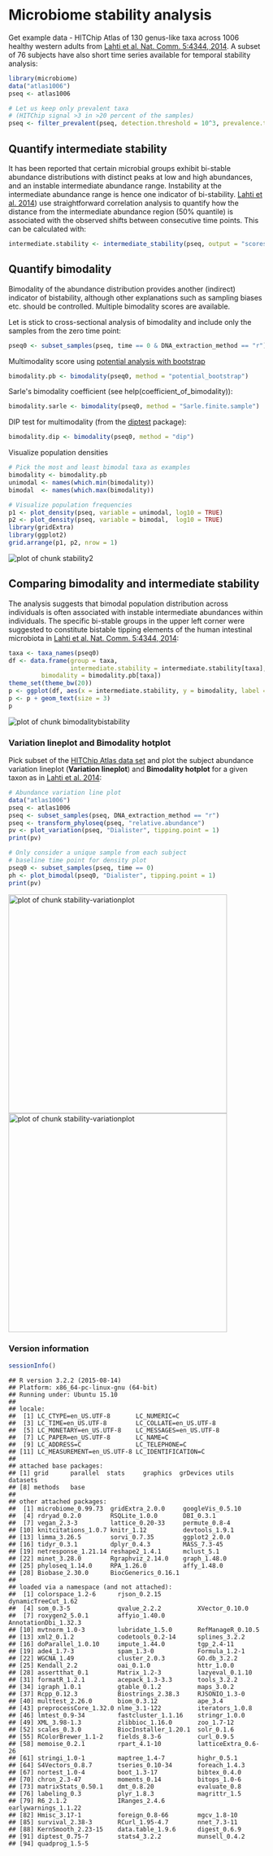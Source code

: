 # Microbiome stability analysis

Get example data - HITChip Atlas of 130 genus-like taxa across 1006 healthy western adults from [Lahti et al. Nat. Comm. 5:4344, 2014](http://www.nature.com/ncomms/2014/140708/ncomms5344/full/ncomms5344.html). A subset of 76 subjects have also short time series available for temporal stability analysis:


```r
library(microbiome)
data("atlas1006")
pseq <- atlas1006

# Let us keep only prevalent taxa
# (HITChip signal >3 in >20 percent of the samples)
pseq <- filter_prevalent(pseq, detection.threshold = 10^3, prevalence.threshold = 0.2)
```



## Quantify intermediate stability 

It has been reported that certain microbial groups exhibit bi-stable
abundance distributions with distinct peaks at low and high
abundances, and an instable intermediate abundance range. Instability
at the intermediate abundance range is hence one indicator of
bi-stability. [Lahti et
al. 2014](http://www.nature.com/ncomms/2014/140708/ncomms5344/full/ncomms5344.html))
use straightforward correlation analysis to quantify how the distance
from the intermediate abundance region (50% quantile) is associated
with the observed shifts between consecutive time points. This can be
calculated with:


```r
intermediate.stability <- intermediate_stability(pseq, output = "scores")
```


## Quantify bimodality 

Bimodality of the abundance distribution provides another (indirect)
indicator of bistability, although other explanations such as sampling
biases etc. should be controlled. Multiple bimodality scores are
available.

Let is stick to cross-sectional analysis of bimodality and include
only the samples from the zero time point:


```r
pseq0 <- subset_samples(pseq, time == 0 & DNA_extraction_method == "r")
```


Multimodality score using [potential analysis with
bootstrap](http://www.nature.com/ncomms/2014/140708/ncomms5344/full/ncomms5344.html)



```r
bimodality.pb <- bimodality(pseq0, method = "potential_bootstrap")
```

Sarle's bimodality coefficient (see help(coefficient_of_bimodality)):


```r
bimodality.sarle <- bimodality(pseq0, method = "Sarle.finite.sample")
```


DIP test for multimodality (from the [diptest](https://cran.r-project.org/web/packages/diptest/index.html) package):


```r
bimodality.dip <- bimodality(pseq0, method = "dip")
```


Visualize population densities 


```r
# Pick the most and least bimodal taxa as examples
bimodality <- bimodality.pb
unimodal <- names(which.min(bimodality))
bimodal  <- names(which.max(bimodality))

# Visualize population frequencies
p1 <- plot_density(pseq, variable = unimodal, log10 = TRUE) 
p2 <- plot_density(pseq, variable = bimodal,  log10 = TRUE) 
library(gridExtra)
library(ggplot2)
grid.arrange(p1, p2, nrow = 1)
```

![plot of chunk stability2](figure/stability2-1.png)


## Comparing bimodality and intermediate stability

The analysis suggests that bimodal population distribution across individuals is often associated with instable intermediate abundances within individuals. The specific bi-stable groups in the upper left corner were suggested to constitute bistable tipping elements of the human intestinal microbiota in [Lahti et al. Nat. Comm. 5:4344, 2014](http://www.nature.com/ncomms/2014/140708/ncomms5344/full/ncomms5344.html):


```r
taxa <- taxa_names(pseq0)
df <- data.frame(group = taxa,
                 intermediate.stability = intermediate.stability[taxa],
		 bimodality = bimodality.pb[taxa])
theme_set(theme_bw(20))
p <- ggplot(df, aes(x = intermediate.stability, y = bimodality, label = group))
p <- p + geom_text(size = 3)
p
```

![plot of chunk bimodalitybistability](figure/bimodalitybistability-1.png)


### Variation lineplot and Bimodality hotplot

Pick subset of the [HITChip Atlas data set](http://doi.org/10.5061/dryad.pk75d) and plot the subject abundance variation lineplot (**Variation lineplot**) and **Bimodality hotplot** for a given taxon as in [Lahti et al. 2014](http://www.nature.com/ncomms/2014/140708/ncomms5344/full/ncomms5344.html):


```r
# Abundance variation line plot
data("atlas1006")
pseq <- atlas1006
pseq <- subset_samples(pseq, DNA_extraction_method == "r")
pseq <- transform_phyloseq(pseq, "relative.abundance")
pv <- plot_variation(pseq, "Dialister", tipping.point = 1)
print(pv)

# Only consider a unique sample from each subject
# baseline time point for density plot
pseq0 <- subset_samples(pseq, time == 0)
ph <- plot_bimodal(pseq0, "Dialister", tipping.point = 1)
print(pv)
```

<img src="figure/stability-variationplot-1.png" title="plot of chunk stability-variationplot" alt="plot of chunk stability-variationplot" width="430px" /><img src="figure/stability-variationplot-2.png" title="plot of chunk stability-variationplot" alt="plot of chunk stability-variationplot" width="430px" />




### Version information


```r
sessionInfo()
```

```
## R version 3.2.2 (2015-08-14)
## Platform: x86_64-pc-linux-gnu (64-bit)
## Running under: Ubuntu 15.10
## 
## locale:
##  [1] LC_CTYPE=en_US.UTF-8       LC_NUMERIC=C              
##  [3] LC_TIME=en_US.UTF-8        LC_COLLATE=en_US.UTF-8    
##  [5] LC_MONETARY=en_US.UTF-8    LC_MESSAGES=en_US.UTF-8   
##  [7] LC_PAPER=en_US.UTF-8       LC_NAME=C                 
##  [9] LC_ADDRESS=C               LC_TELEPHONE=C            
## [11] LC_MEASUREMENT=en_US.UTF-8 LC_IDENTIFICATION=C       
## 
## attached base packages:
## [1] grid      parallel  stats     graphics  grDevices utils     datasets 
## [8] methods   base     
## 
## other attached packages:
##  [1] microbiome_0.99.73  gridExtra_2.0.0     googleVis_0.5.10   
##  [4] rdryad_0.2.0        RSQLite_1.0.0       DBI_0.3.1          
##  [7] vegan_2.3-3         lattice_0.20-33     permute_0.8-4      
## [10] knitcitations_1.0.7 knitr_1.12          devtools_1.9.1     
## [13] limma_3.26.5        sorvi_0.7.35        ggplot2_2.0.0      
## [16] tidyr_0.3.1         dplyr_0.4.3         MASS_7.3-45        
## [19] netresponse_1.21.14 reshape2_1.4.1      mclust_5.1         
## [22] minet_3.28.0        Rgraphviz_2.14.0    graph_1.48.0       
## [25] phyloseq_1.14.0     RPA_1.26.0          affy_1.48.0        
## [28] Biobase_2.30.0      BiocGenerics_0.16.1
## 
## loaded via a namespace (and not attached):
##  [1] colorspace_1.2-6      rjson_0.2.15          dynamicTreeCut_1.62  
##  [4] som_0.3-5             qvalue_2.2.2          XVector_0.10.0       
##  [7] roxygen2_5.0.1        affyio_1.40.0         AnnotationDbi_1.32.3 
## [10] mvtnorm_1.0-3         lubridate_1.5.0       RefManageR_0.10.5    
## [13] xml2_0.1.2            codetools_0.2-14      splines_3.2.2        
## [16] doParallel_1.0.10     impute_1.44.0         tgp_2.4-11           
## [19] ade4_1.7-3            spam_1.3-0            Formula_1.2-1        
## [22] WGCNA_1.49            cluster_2.0.3         GO.db_3.2.2          
## [25] Kendall_2.2           oai_0.1.0             httr_1.0.0           
## [28] assertthat_0.1        Matrix_1.2-3          lazyeval_0.1.10      
## [31] formatR_1.2.1         acepack_1.3-3.3       tools_3.2.2          
## [34] igraph_1.0.1          gtable_0.1.2          maps_3.0.2           
## [37] Rcpp_0.12.3           Biostrings_2.38.3     RJSONIO_1.3-0        
## [40] multtest_2.26.0       biom_0.3.12           ape_3.4              
## [43] preprocessCore_1.32.0 nlme_3.1-122          iterators_1.0.8      
## [46] lmtest_0.9-34         fastcluster_1.1.16    stringr_1.0.0        
## [49] XML_3.98-1.3          zlibbioc_1.16.0       zoo_1.7-12           
## [52] scales_0.3.0          BiocInstaller_1.20.1  solr_0.1.6           
## [55] RColorBrewer_1.1-2    fields_8.3-6          curl_0.9.5           
## [58] memoise_0.2.1         rpart_4.1-10          latticeExtra_0.6-26  
## [61] stringi_1.0-1         maptree_1.4-7         highr_0.5.1          
## [64] S4Vectors_0.8.7       tseries_0.10-34       foreach_1.4.3        
## [67] nortest_1.0-4         boot_1.3-17           bibtex_0.4.0         
## [70] chron_2.3-47          moments_0.14          bitops_1.0-6         
## [73] matrixStats_0.50.1    dmt_0.8.20            evaluate_0.8         
## [76] labeling_0.3          plyr_1.8.3            magrittr_1.5         
## [79] R6_2.1.2              IRanges_2.4.6         earlywarnings_1.1.22 
## [82] Hmisc_3.17-1          foreign_0.8-66        mgcv_1.8-10          
## [85] survival_2.38-3       RCurl_1.95-4.7        nnet_7.3-11          
## [88] KernSmooth_2.23-15    data.table_1.9.6      digest_0.6.9         
## [91] diptest_0.75-7        stats4_3.2.2          munsell_0.4.2        
## [94] quadprog_1.5-5
```

